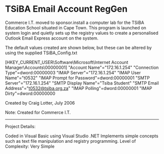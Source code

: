 TSiBA Email Account RegGen
==========================

Commerce I.T. moved to sponsor.install a computer lab for the TSiBA Education School situated in Cape Town. This program is launched on system login and quietly sets up the registry values to create a personalised Outlook Email Express account on the system.

The default values created are shown below, but these can be altered by using the supplied TSiBA_Config.txt

[HKEY_CURRENT_USER\Software\Microsoft\Internet Account Manager\Accounts\00000001]
"Account Name"="172.16.1.254"
"Connection Type"=dword:00000003
"IMAP Server"="172.16.1.254"
"IMAP User Name"="t0532"
"IMAP Prompt for Password"=dword:00000001
"SMTP Server"="172.16.1.254"
"SMTP Display Name"="Tsiba Student"
"SMTP Email Address"="t0532@tsiba.org.za"
"IMAP Polling"=dword:00000001
"IMAP Dirty"=dword:00000000

Created by Craig Lotter, July 2006

Note: 
Created for Commerce I.T.

*********************************

Project Details:

Coded in Visual Basic using Visual Studio .NET 
Implements simple concepts such as text file manipulation and registry programming.
Level of Complexity: Very Simple
